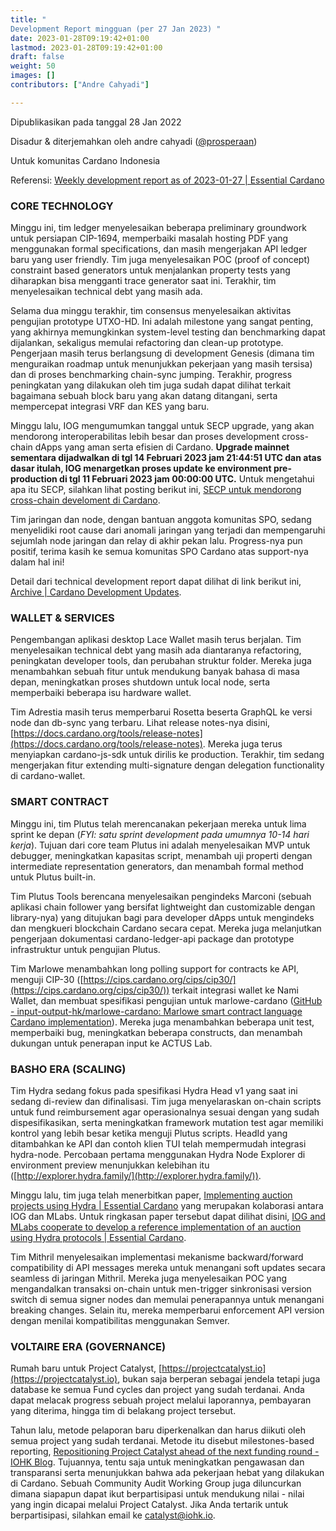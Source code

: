 ```yaml
---
title: "
Development Report mingguan (per 27 Jan 2023) "
date: 2023-01-28T09:19:42+01:00
lastmod: 2023-01-28T09:19:42+01:00
draft: false
weight: 50
images: []
contributors: ["Andre Cahyadi"]

---
```


Dipublikasikan pada tanggal 28 Jan 2022

Disadur & diterjemahkan oleh andre cahyadi ([@prosperaan](https://forum.cardano.org/u/prosperaan))

Untuk komunitas Cardano Indonesia

Referensi: [Weekly development report as of 2023-01-27 | Essential Cardano](https://www.essentialcardano.io/development-update/weekly-development-report-as-of-2023-01-27)

### CORE TECHNOLOGY

Minggu ini, tim ledger menyelesaikan beberapa preliminary groundwork untuk persiapan CIP-1694, memperbaiki masalah hosting PDF yang menggunakan formal specifications, dan masih mengerjakan API ledger baru yang user friendly. Tim juga menyelesaikan POC (proof of concept) constraint based generators untuk menjalankan property tests yang diharapkan bisa mengganti trace generator saat ini. Terakhir, tim menyelesaikan technical debt yang masih ada.

Selama dua minggu terakhir, tim consensus menyelesaikan aktivitas pengujian prototype UTXO-HD. Ini adalah milestone yang sangat penting, yang akhirnya memungkinkan system-level testing dan benchmarking dapat dijalankan, sekaligus memulai refactoring dan clean-up prototype. Pengerjaan masih terus berlangsung di development Genesis (dimana tim menguraikan roadmap untuk menunjukkan pekerjaan yang masih tersisa) dan di proses benchmarking chain-sync jumping. Terakhir, progress peningkatan yang dilakukan oleh tim juga sudah dapat dilihat terkait bagaimana sebuah block baru yang akan datang ditangani, serta mempercepat integrasi VRF dan KES yang baru.

Minggu lalu, IOG mengumumkan tanggal untuk SECP upgrade, yang akan mendorong interoperabilitas lebih besar dan proses development cross-chain dApps yang aman serta efisien di Cardano. **Upgrade mainnet sementara dijadwalkan di tgl 14 Februari 2023 jam 21:44:51 UTC dan atas dasar itulah, IOG menargetkan proses update ke environment pre-production di tgl 11 Februari 2023 jam 00:00:00 UTC.**
Untuk mengetahui apa itu SECP, silahkan lihat posting berikut ini, [SECP untuk mendorong cross-chain develoment di Cardano](https://forum.cardano.org/t/secp-untuk-mendorong-cross-chain-develoment-di-cardano/113391).

Tim jaringan dan node, dengan bantuan anggota komunitas SPO, sedang menyelidiki root cause dari anomali jaringan yang terjadi dan mempengaruhi sejumlah node jaringan dan relay di akhir pekan lalu. Progress-nya pun positif, terima kasih ke semua komunitas SPO Cardano atas support-nya dalam hal ini!

Detail dari technical development report dapat dilihat di link berikut ini, [Archive | Cardano Development Updates](https://input-output-hk.github.io/cardano-updates/archive/).

### WALLET & SERVICES

Pengembangan aplikasi desktop Lace Wallet masih terus berjalan. Tim menyelesaikan technical debt yang masih ada diantaranya refactoring, peningkatan developer tools, dan perubahan struktur folder. Mereka juga menambahkan sebuah fitur untuk mendukung banyak bahasa di masa depan, meningkatkan proses shutdown untuk local node, serta memperbaiki beberapa isu hardware wallet.

Tim Adrestia masih terus memperbarui Rosetta beserta GraphQL ke versi node dan db-sync yang terbaru. Lihat release notes-nya disini, [https://docs.cardano.org/tools/release-notes](https://docs.cardano.org/tools/release-notes). Mereka juga terus menyiapkan cardano-js-sdk untuk dirilis ke production. Terakhir, tim sedang mengerjakan fitur extending multi-signature dengan delegation functionality di cardano-wallet.

### SMART CONTRACT

Minggu ini, tim Plutus telah merencanakan pekerjaan mereka untuk lima sprint ke depan (_FYI: satu sprint development pada umumnya 10-14 hari kerja_). Tujuan dari core team Plutus ini adalah menyelesaikan MVP untuk debugger, meningkatkan kapasitas script, menambah uji properti dengan intermediate representation generators, dan menambah formal method untuk Plutus built-in.

Tim Plutus Tools berencana menyelesaikan pengindeks Marconi (sebuah aplikasi chain follower yang bersifat lightweight dan customizable dengan library-nya) yang ditujukan bagi para developer dApps untuk mengindeks dan mengkueri blockchain Cardano secara cepat. Mereka juga melanjutkan pengerjaan dokumentasi cardano-ledger-api package dan prototype infrastruktur untuk pengujian Plutus.

Tim Marlowe menambahkan long polling support for contracts ke API, menguji CIP-30 ([https://cips.cardano.org/cips/cip30/](https://cips.cardano.org/cips/cip30/)) terkait integrasi wallet ke Nami Wallet, dan membuat spesifikasi pengujian untuk marlowe-cardano ([GitHub - input-output-hk/marlowe-cardano: Marlowe smart contract language Cardano implementation](https://github.com/input-output-hk/marlowe-cardano#readme)). Mereka juga menambahkan beberapa unit test, memperbaiki bug, meningkatkan beberapa constructs, dan menambah dukungan untuk penerapan input ke ACTUS Lab.

### BASHO ERA (SCALING)

Tim Hydra sedang fokus pada spesifikasi Hydra Head v1 yang saat ini sedang di-review dan difinalisasi. Tim juga menyelaraskan on-chain scripts untuk fund reimbursement agar operasionalnya sesuai dengan yang sudah dispesifikasikan, serta meningkatkan framework mutation test agar memiliki kontrol yang lebih besar ketika menguji Plutus scripts. HeadId yang ditambahkan ke API dan contoh klien TUI telah mempermudah integrasi hydra-node. Percobaan pertama menggunakan Hydra Node Explorer di environment preview menunjukkan kelebihan itu ([http://explorer.hydra.family/](http://explorer.hydra.family/)).

Minggu lalu, tim juga telah menerbitkan paper, [Implementing auction projects using Hydra | Essential Cardano](https://www.essentialcardano.io/article/implementing-auction-projects-using-hydra) yang merupakan kolaborasi antara IOG dan MLabs. Untuk ringkasan paper tersebut dapat dilihat disini, [IOG and MLabs cooperate to develop a reference implementation of an auction using Hydra protocols | Essential Cardano](https://www.essentialcardano.io/article/iog-and-mlabs-cooperate-to-develop-a-reference-implementation-of-an-auction-using-hydra-protocols).

Tim Mithril menyelesaikan implementasi mekanisme backward/forward compatibility di API messages mereka untuk menangani soft updates secara seamless di jaringan Mithril. Mereka juga menyelesaikan POC yang mengandalkan transaksi on-chain untuk men-trigger sinkronisasi version switch di semua signer nodes dan memulai penerapannya untuk menangani breaking changes. Selain itu, mereka memperbarui enforcement API version dengan menilai kompatibilitas menggunakan Semver.

### [](#voltaire-era-governance-5)VOLTAIRE ERA (GOVERNANCE)

Rumah baru untuk Project Catalyst, [https://projectcatalyst.io](https://projectcatalyst.io), bukan saja berperan sebagai jendela tetapi juga database ke semua Fund cycles dan project yang sudah terdanai. Anda dapat melacak progress sebuah project melalui laporannya, pembayaran yang diterima, hingga tim di belakang project tersebut.

Tahun lalu, metode pelaporan baru diperkenalkan dan harus diikuti oleh semua project yang sudah terdanai. Metode itu disebut milestones-based reporting, [Repositioning Project Catalyst ahead of the next funding round - IOHK Blog](https://iohk.io/en/blog/posts/2022/11/01/repositioning-project-catalyst-ahead-of-the-next-funding-round/). Tujuannya, tentu saja untuk meningkatkan pengawasan dan transparansi serta menunjukkan bahwa ada pekerjaan hebat yang dilakukan di Cardano. Sebuah Community Audit Working Group juga diluncurkan dimana siapapun dapat ikut berpartisipasi untuk mendukung nilai - nilai yang ingin dicapai melalui Project Catalyst. Jika Anda tertarik untuk berpartisipasi, silahkan email ke [catalyst@iohk.io](mailto:catalyst@iohk.io).
